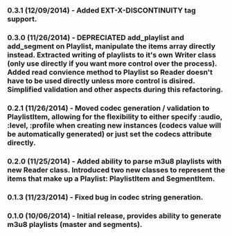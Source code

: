 ### 0.3.1 (12/09/2014) - Added EXT-X-DISCONTINUITY tag support.

### 0.3.0 (11/26/2014) - DEPRECIATED add_playlist and add_segment on Playlist, manipulate the items array directly instead. Extracted writing of playlists to it's own Writer class (only use directly if you want more control over the process). Added read convience method to Playlist so Reader doesn't have to be used directly unless more control is disired. Simplified validation and other aspects during this refactoring.

### 0.2.1 (11/26/2014) - Moved codec generation / validation to PlaylistItem, allowing for the flexibility to either specify :audio, :level, :profile when creating new instances (codecs value will be automatically generated) or just set the codecs attribute directly.

### 0.2.0 (11/25/2014) - Added ability to parse m3u8 playlists with new Reader class. Introduced two new classes to represent the items that make up a Playlist: PlaylistItem and SegmentItem.

### 0.1.3 (11/23/2014) - Fixed bug in codec string generation.

### 0.1.0 (10/06/2014) - Initial release, provides ability to generate m3u8 playlists (master and segments).